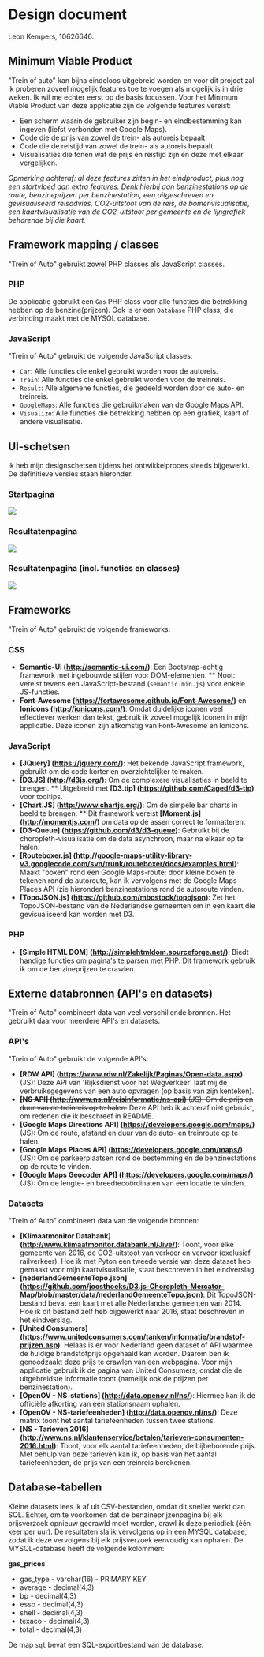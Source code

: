 # Design document
Leon Kempers, 10626646.

## Minimum Viable Product
"Trein of auto" kan bijna eindeloos uitgebreid worden en voor dit project zal ik proberen zoveel mogelijk features toe te voegen als mogelijk is in drie weken. Ik wil me echter eerst op de basis focussen. Voor het Minimum Viable Product van deze applicatie zijn de volgende features vereist:
* Een scherm waarin de gebruiker zijn begin- en eindbestemming kan ingeven (liefst verbonden met Google Maps).
* Code die de prijs van zowel de trein- als autoreis bepaalt.
* Code die de reistijd van zowel de trein- als autoreis bepaalt.
* Visualisaties die tonen wat de prijs en reistijd zijn en deze met elkaar vergelijken.

*Opmerking achteraf: al deze features zitten in het eindproduct, plus nog een stortvloed aan extra features. Denk hierbij aan benzinestations op de route, benzineprijzen per benzinestation, een uitgeschreven en gevisualiseerd reisadvies, CO2-uitstoot van de reis, de bomenvisualisatie, een kaartvisualisatie van de CO2-uitstoot per gemeente en de lijngrafiek behorende bij die kaart.*


## Framework mapping / classes
"Trein of Auto" gebruikt zowel PHP classes als JavaScript classes.

### PHP
De applicatie gebruikt een `Gas` PHP class voor alle functies die betrekking hebben op de benzine(prijzen). Ook is er een `Database` PHP class, die verbinding maakt met de MYSQL database.

### JavaScript
"Trein of Auto" gebruikt de volgende JavaScript classes:
* `Car`: Alle functies die enkel gebruikt worden voor de autoreis.
* `Train`: Alle functies die enkel gebruikt worden voor de treinreis.
* `Result`: Alle algemene functies, die gedeeld worden door de auto- en treinreis.
* `GoogleMaps`: Alle functies die gebruikmaken van de Google Maps API.
* `Visualize`: Alle functies die betrekking hebben op een grafiek, kaart of andere visualisatie.


## UI-schetsen
Ik heb mijn designschetsen tijdens het ontwikkelproces steeds bijgewerkt. De definitieve versies staan hieronder.

### Startpagina
<img src="doc/sketches/start.png" />

### Resultatenpagina
<img src="doc/sketches/result.png" />

### Resultatenpagina (incl. functies en classes)
<img src="doc/sketches/result_annotated.png" />


## Frameworks
"Trein of Auto" gebruikt de volgende frameworks:

### CSS
* **Semantic-UI (http://semantic-ui.com/)**: Een Bootstrap-achtig framework met ingebouwde stijlen voor DOM-elementen.
** Noot: vereist tevens een JavaScript-bestand (`semantic.min.js`) voor enkele JS-functies.
* **Font-Awesome (https://fortawesome.github.io/Font-Awesome/)** en **Ionicons (http://ionicons.com/)**: Omdat duidelijke iconen veel effectiever werken dan tekst, gebruik ik zoveel mogelijk iconen in mijn applicatie. Deze iconen zijn afkomstig van Font-Awesome en Ionicons.

### JavaScript
* **[JQuery] (https://jquery.com/)**: Het bekende JavaScript framework, gebruikt om de code korter en overzichtelijker te maken.
* **[D3.JS] (http://d3js.org/)**: Om de complexere visualisaties in beeld te brengen.
** Uitgebreid met **[D3.tip] (https://github.com/Caged/d3-tip)** voor tooltips.
* **[Chart.JS] (http://www.chartjs.org/)**: Om de simpele bar charts in beeld te brengen.
** Dit framework vereist **[Moment.js] (http://momentjs.com/)** om data op de assen correct te formatteren.
* **[D3-Queue] (https://github.com/d3/d3-queue)**: Gebruikt bij de choropleth-visualisatie om de data asynchroon, maar na elkaar op te halen.
* **[Routeboxer.js] (http://google-maps-utility-library-v3.googlecode.com/svn/trunk/routeboxer/docs/examples.html)**: Maakt "boxen" rond een Google Maps-route; door kleine boxen te tekenen rond de autoroute, kan ik vervolgens met de Google Maps Places API (zie hieronder) benzinestations rond de autoroute vinden.
* **[TopoJSON.js] (https://github.com/mbostock/topojson)**: Zet het TopoJSON-bestand van de Nederlandse gemeenten om in een kaart die gevisualiseerd kan worden met D3.

### PHP
* **[Simple HTML DOM] (http://simplehtmldom.sourceforge.net/)**: Biedt handige functies om pagina's te parsen met PHP. Dit framework gebruik ik om de benzineprijzen te crawlen.


## Externe databronnen (API's en datasets)
"Trein of Auto" combineert data van veel verschillende bronnen. Het gebruikt daarvoor meerdere API's en datasets.

### API's
"Trein of Auto" gebruikt de volgende API's:
* **[RDW API] (https://www.rdw.nl/Zakelijk/Paginas/Open-data.aspx)** (JS): Deze API van 'Rijksdienst voor het Wegverkeer' laat mij de verbruiksgegevens van een auto opvragen (op basis van zijn kenteken).
* ~~**[NS API] (http://www.ns.nl/reisinformatie/ns-api)** (JS): Om de prijs en duur van de treinreis op te halen.~~ Deze API heb ik achteraf niet gebruikt, om redenen die ik beschreef in README.
* **[Google Maps Directions API] (https://developers.google.com/maps/)** (JS): Om de route, afstand en duur van de auto- en treinroute op te halen.
* **[Google Maps Places API] (https://developers.google.com/maps/)** (JS): Om de parkeerplaatsen rond de bestemming en de benzinestations op de route te vinden.
* **[Google Maps Geocoder API] (https://developers.google.com/maps/)** (JS): Om de lengte- en breedtecoördinaten van een locatie te vinden.

### Datasets
"Trein of Auto" combineert data van de volgende bronnen:
* **[Klimaatmonitor Databank] (http://www.klimaatmonitor.databank.nl/Jive/)**: Toont, voor elke gemeente van 2016, de CO2-uitstoot van verkeer en vervoer (exclusief railverkeer). Hoe ik met Pyton een tweede versie van deze dataset heb gemaakt voor mijn kaartvisualisatie, staat beschreven in het eindverslag.
* **[nederlandGemeenteTopo.json] (https://github.com/joosthoeks/D3.js-Choropleth-Mercator-Map/blob/master/data/nederlandGemeenteTopo.json)**: Dit TopoJSON-bestand bevat een kaart met alle Nederlandse gemeenten van 2014. Hoe ik dit bestand zelf heb bijgewerkt naar 2016, staat beschreven in het eindverslag.
* **[United Consumers] (https://www.unitedconsumers.com/tanken/informatie/brandstof-prijzen.asp)**: Helaas is er voor Nederland geen dataset of API waarmee de huidige brandstofprijs opgehaald kan worden. Daarom ben ik genoodzaakt deze prijs te crawlen van een webpagina. Voor mijn applicatie gebruik ik de pagina van United Consumers, omdat die de uitgebreidste informatie toont (namelijk ook de prijzen per benzinestation).
* **[OpenOV - NS-stations] (http://data.openov.nl/ns/)**: Hiermee kan ik de officiële afkorting van een stationsnaam ophalen.
* **[OpenOV - NS-tariefeenheden] (http://data.openov.nl/ns/)**: Deze matrix toont het aantal tariefeenheden tussen twee stations.
* **[NS - Tarieven 2016] (http://www.ns.nl/klantenservice/betalen/tarieven-consumenten-2016.html)**: Toont, voor elk aantal tariefeenheden, de bijbehorende prijs. Met behulp van deze tarieven kan ik, op basis van het aantal tariefeenheden, de prijs van een treinreis berekenen.


## Database-tabellen
Kleine datasets lees ik af uit CSV-bestanden, omdat dit sneller werkt dan SQL. Echter, om te voorkomen dat de benzineprijzenpagina bij elk prijsverzoek opnieuw gecrawld moet worden, crawl ik deze periodiek (één keer per uur). De resultaten sla ik vervolgens op in een MYSQL database, zodat ik deze vervolgens bij elk prijsverzoek eenvoudig kan ophalen. De MYSQL-database heeft de volgende kolommen:

**gas_prices**
* gas_type - varchar(16) - PRIMARY KEY
* average - decimal(4,3)
* bp - decimal(4,3)
* esso - decimal(4,3)
* shell - decimal(4,3)
* texaco - decimal(4,3)
* total - decimal(4,3)

De map `sql` bevat een SQL-exportbestand van de database.